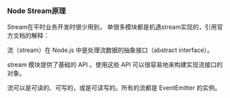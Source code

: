 ### Node Stream原理

Stream在平时业务开发时很少用到， 单很多模块都是机遇stream实现的，引用官方文档的解释：

流（stream）在 Node.js 中是处理流数据的抽象接口（abstract interface）。

stream 模块提供了基础的 API 。使用这些 API 可以很容易地来构建实现流接口的对象。

流可以是可读的、可写的，或是可读写的。所有的流都是 EventEmitter 的实例。
